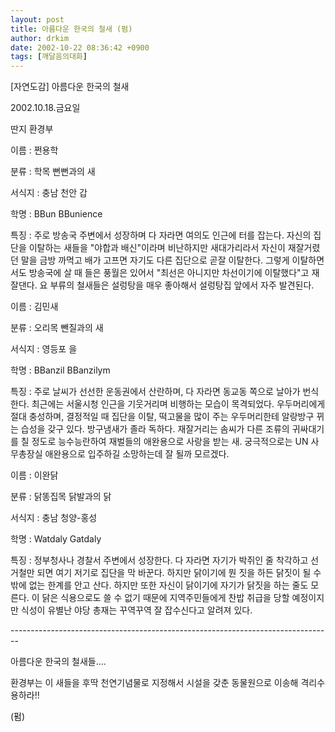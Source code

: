 ```yaml
---
layout: post
title: 아름다운 한국의 철새 (펌)
author: drkim
date: 2002-10-22 08:36:42 +0900
tags: [깨달음의대화]
---
```

[자연도감] 아름다운 한국의 철새
  

  
2002.10.18.금요일
  
딴지 환경부
  

  

  

  

  
이름 : 쩐용학
  
분류 : 학목 뻔뻔과의 새
  
서식지 : 충남 천안 갑
  
학명 : BBun BBunience
  

  
특징 : 주로 방송국 주변에서 성장하며 다 자라면 여의도 인근에 터를 잡는다. 자신의 집단을 이탈하는 새들을 "야합과 배신"이라며 비난하지만 새대가리라서 자신이 재잘거렸던 말을 금방 까먹고 배가 고프면 자기도 다른 집단으로 곧잘 이탈한다. 그렇게 이탈하면서도 방송국에 살 때 들은 풍월은 있어서 "최선은 아니지만 차선이기에 이탈했다"고 재잘댄다. 요 부류의 철새들은 설렁탕을 매우 좋아해서 설렁탕집 앞에서 자주 발견된다.
  

  

  

  

  

  
이름 : 김민새
  
분류 : 오리목 뺀질과의 새
  
서식지 : 영등포 을
  
학명 : BBanzil BBanzilym
  

  
특징 : 주로 날씨가 선선한 운동권에서 산란하며, 다 자라면 동교동 쪽으로 날아가 번식한다. 최근에는 서울시청 인근을 기웃거리며 비행하는 모습이 목격되었다. 우두머리에게 절대 충성하며, 결정적일 때 집단을 이탈, 떡고물을 많이 주는 우두머리한테 알랑방구 뀌는 습성을 갖구 있다. 방구냄새가 졸라 독하다. 재잘거리는 솜씨가 다른 조류의 귀싸대기를 칠 정도로 능수능란하여 재벌들의 애완용으로 사랑을 받는 새. 궁극적으로는 UN 사무총장실 애완용으로 입주하길 소망하는데 잘 될까 모르겠다.
  

  

  

  

  

  
이름 : 이완닭
  
분류 : 닭똥집목 닭발과의 닭
  
서식지 : 충남 청양-홍성
  
학명 : Watdaly Gatdaly
  

  
특징 : 정부청사나 경찰서 주변에서 성장한다. 다 자라면 자기가 박쥐인 줄 착각하고 선거철만 되면 여기 저기로 집단을 막 바꾼다. 하지만 닭이기에 뭔 짓을 하든 닭짓이 될 수밖에 없는 한계를 안고 산다. 하지만 또한 자신이 닭이기에 자기가 닭짓을 하는 줄도 모른다. 이 닭은 식용으로도 쓸 수 없기 때문에 지역주민들에게 찬밥 취급을 당할 예정이지만 식성이 유별난 야당 총재는 꾸역꾸역 잘 잡수신다고 알려져 있다.
  

  

  

  
\---\---\---\---\---\---\---\---\---\---\---\---\---\---\---\---\---\---\---\---\---\---\---\---\---\-----
  
아름다운 한국의 철새들....
  
환경부는 이 새들을 후딱 천연기념물로 지정해서 시설을 갖춘 동물원으로 이송해 격리수용하라!!
  

  
(펌)